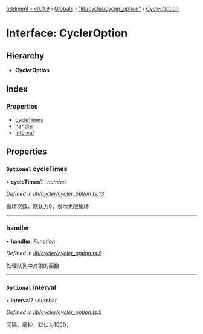 [oddment - v0.0.9](../README.md) › [Globals](../globals.md) › ["lib/cycler/cycler_option"](../modules/_lib_cycler_cycler_option_.md) › [CyclerOption](_lib_cycler_cycler_option_.cycleroption.md)

# Interface: CyclerOption

## Hierarchy

* **CyclerOption**

## Index

### Properties

* [cycleTimes](_lib_cycler_cycler_option_.cycleroption.md#optional-cycletimes)
* [handler](_lib_cycler_cycler_option_.cycleroption.md#handler)
* [interval](_lib_cycler_cycler_option_.cycleroption.md#optional-interval)

## Properties

### `Optional` cycleTimes

• **cycleTimes**? : *number*

*Defined in [lib/cycler/cycler_option.ts:13](https://github.com/youkaisteve/oddment/blob/7e3b942/lib/cycler/cycler_option.ts#L13)*

循环次数，默认为0，表示无限循环

___

###  handler

• **handler**: *Function*

*Defined in [lib/cycler/cycler_option.ts:9](https://github.com/youkaisteve/oddment/blob/7e3b942/lib/cycler/cycler_option.ts#L9)*

处理队列中对象的函数

___

### `Optional` interval

• **interval**? : *number*

*Defined in [lib/cycler/cycler_option.ts:5](https://github.com/youkaisteve/oddment/blob/7e3b942/lib/cycler/cycler_option.ts#L5)*

间隔，毫秒，默认为1000，
